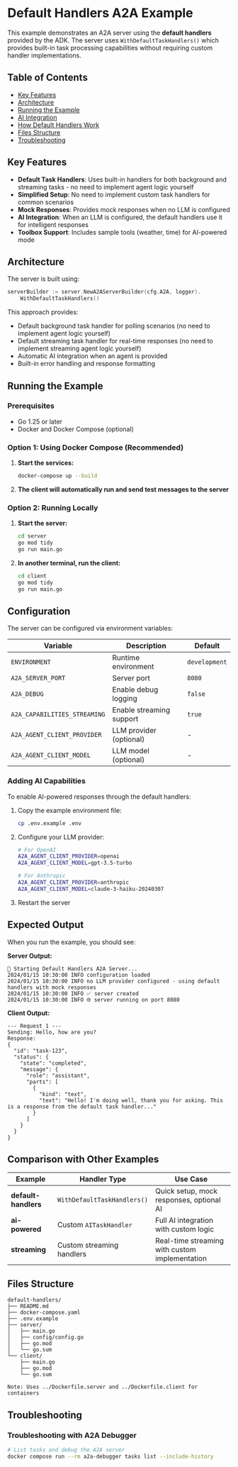 # Default Handlers A2A Example

This example demonstrates an A2A server using the **default handlers** provided by the ADK. The server uses `WithDefaultTaskHandlers()` which provides built-in task processing capabilities without requiring custom handler implementations.

## Table of Contents

- [Key Features](#key-features)
- [Architecture](#architecture)
- [Running the Example](#running-the-example)
- [AI Integration](#ai-integration)
- [How Default Handlers Work](#how-default-handlers-work)
- [Files Structure](#files-structure)
- [Troubleshooting](#troubleshooting)

## Key Features

- **Default Task Handlers**: Uses built-in handlers for both background and streaming tasks - no need to implement agent logic yourself
- **Simplified Setup**: No need to implement custom task handlers for common scenarios
- **Mock Responses**: Provides mock responses when no LLM is configured
- **AI Integration**: When an LLM is configured, the default handlers use it for intelligent responses
- **Toolbox Support**: Includes sample tools (weather, time) for AI-powered mode

## Architecture

The server is built using:

```go
serverBuilder := server.NewA2AServerBuilder(cfg.A2A, logger).
    WithDefaultTaskHandlers()
```

This approach provides:

- Default background task handler for polling scenarios (no need to implement agent logic yourself)
- Default streaming task handler for real-time responses (no need to implement streaming agent logic yourself)
- Automatic AI integration when an agent is provided
- Built-in error handling and response formatting

## Running the Example

### Prerequisites

- Go 1.25 or later
- Docker and Docker Compose (optional)

### Option 1: Using Docker Compose (Recommended)

1. **Start the services:**

   ```bash
   docker-compose up --build
   ```

2. **The client will automatically run and send test messages to the server**

### Option 2: Running Locally

1. **Start the server:**

   ```bash
   cd server
   go mod tidy
   go run main.go
   ```

2. **In another terminal, run the client:**
   ```bash
   cd client
   go mod tidy
   go run main.go
   ```

## Configuration

The server can be configured via environment variables:

| Variable                     | Description              | Default       |
| ---------------------------- | ------------------------ | ------------- |
| `ENVIRONMENT`                | Runtime environment      | `development` |
| `A2A_SERVER_PORT`            | Server port              | `8080`        |
| `A2A_DEBUG`                  | Enable debug logging     | `false`       |
| `A2A_CAPABILITIES_STREAMING` | Enable streaming support | `true`        |
| `A2A_AGENT_CLIENT_PROVIDER`  | LLM provider (optional)  | -             |
| `A2A_AGENT_CLIENT_MODEL`     | LLM model (optional)     | -             |

### Adding AI Capabilities

To enable AI-powered responses through the default handlers:

1. Copy the example environment file:

   ```bash
   cp .env.example .env
   ```

2. Configure your LLM provider:

   ```bash
   # For OpenAI
   A2A_AGENT_CLIENT_PROVIDER=openai
   A2A_AGENT_CLIENT_MODEL=gpt-3.5-turbo

   # For Anthropic
   A2A_AGENT_CLIENT_PROVIDER=anthropic
   A2A_AGENT_CLIENT_MODEL=claude-3-haiku-20240307
   ```

3. Restart the server

## Expected Output

When you run the example, you should see:

**Server Output:**

```
🔧 Starting Default Handlers A2A Server...
2024/01/15 10:30:00 INFO configuration loaded
2024/01/15 10:30:00 INFO no LLM provider configured - using default handlers with mock responses
2024/01/15 10:30:00 INFO ✅ server created
2024/01/15 10:30:00 INFO 🌐 server running on port 8080
```

**Client Output:**

```
--- Request 1 ---
Sending: Hello, how are you?
Response:
{
  "id": "task-123",
  "status": {
    "state": "completed",
    "message": {
      "role": "assistant",
      "parts": [
        {
          "kind": "text",
          "text": "Hello! I'm doing well, thank you for asking. This is a response from the default task handler..."
        }
      ]
    }
  }
}
```

## Comparison with Other Examples

| Example              | Handler Type                | Use Case                                       |
| -------------------- | --------------------------- | ---------------------------------------------- |
| **default-handlers** | `WithDefaultTaskHandlers()` | Quick setup, mock responses, optional AI       |
| **ai-powered**       | Custom `AITaskHandler`      | Full AI integration with custom logic          |
| **streaming**        | Custom streaming handlers   | Real-time streaming with custom implementation |

## Files Structure

```
default-handlers/
├── README.md
├── docker-compose.yaml
├── .env.example
├── server/
│   ├── main.go
│   ├── config/config.go
│   ├── go.mod
│   └── go.sum
└── client/
    ├── main.go
    ├── go.mod
    └── go.sum

Note: Uses ../Dockerfile.server and ../Dockerfile.client for containers
```

## Troubleshooting

### Troubleshooting with A2A Debugger

```bash
# List tasks and debug the A2A server
docker compose run --rm a2a-debugger tasks list --include-history
```
